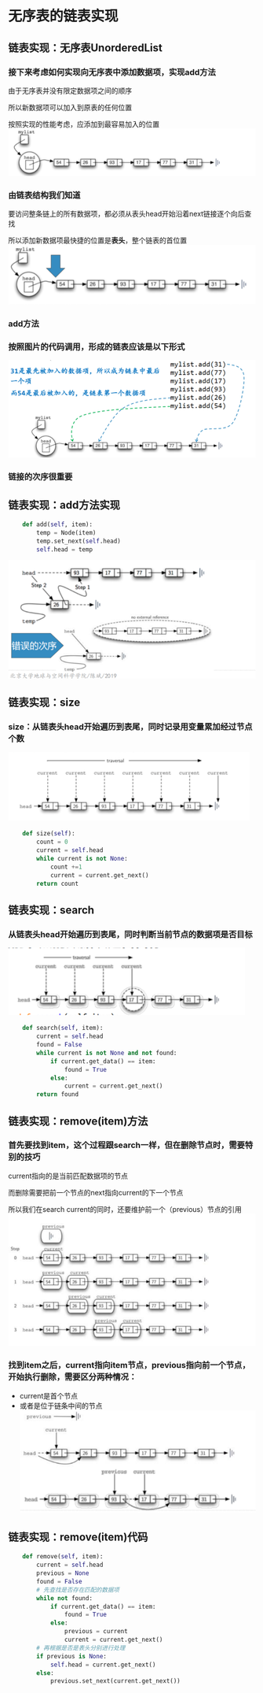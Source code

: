 # 无序表的链表实现
## 链表实现：无序表UnorderedList
### 接下来考虑如何实现向无序表中添加数据项，实现add方法
由于无序表并没有限定数据项之间的顺序

所以新数据项可以加入到原表的任何位置

按照实现的性能考虑，应添加到最容易加入的位置
![img.png](img.png)
### 由链表结构我们知道
要访问整条链上的所有数据项，都必须从表头head开始沿着next链接逐个向后查找

所以添加新数据项最快捷的位置是**表头**，整个链表的首位置
![img_1.png](img_1.png)

### add方法
### 按照图片的代码调用，形成的链表应该是以下形式
![img_2.png](img_2.png)
### 链接的次序很重要
## 链表实现：add方法实现
```python
    def add(self, item):
        temp = Node(item)
        temp.set_next(self.head)
        self.head = temp
```
![img_3.png](img_3.png)
## 链表实现：size
### size：从链表头head开始遍历到表尾，同时记录用变量累加经过节点个数
![img_4.png](img_4.png)
```python
    def size(self):
        count = 0
        current = self.head
        while current is not None:
            count +=1
            current = current.get_next()
        return count
```
## 链表实现：search
### 从链表头head开始遍历到表尾，同时判断当前节点的数据项是否目标
![img_5.png](img_5.png)
```python
    def search(self, item):
        current = self.head
        found = False
        while current is not None and not found:
            if current.get_data() == item:
                found = True
            else:
                current = current.get_next()
        return found
```
## 链表实现：remove(item)方法
### 首先要找到item，这个过程跟search一样，但在删除节点时，需要特别的技巧
current指向的是当前匹配数据项的节点

而删除需要把前一个节点的next指向current的下一个节点

所以我们在search current的同时，还要维护前一个（previous）节点的引用
![img_6.png](img_6.png)
### 找到item之后，current指向item节点，previous指向前一个节点，开始执行删除，需要区分两种情况：
+ current是首个节点
+ 或者是位于链条中间的节点
![img_7.png](img_7.png)
## 链表实现：remove(item)代码
```python
    def remove(self, item):
        current = self.head
        previous = None
        found = False
        # 先查找是否存在匹配的数据项
        while not found:
            if current.get_data() == item:
                found = True
            else:
                previous = current
                current = current.get_next()
        # 再根据是否是表头分别进行处理
        if previous is None:
            self.head = current.get_next()
        else:
            previous.set_next(current.get_next())
```